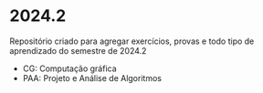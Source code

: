 # 2024.2

Repositório criado para agregar exercícios, provas e todo tipo de aprendizado do semestre de 2024.2

* CG: Computação gráfica
* PAA: Projeto e Análise de Algoritmos
